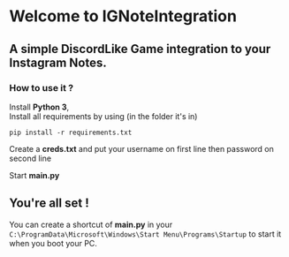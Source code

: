 # Welcome to IGNoteIntegration
## A simple DiscordLike Game integration to your Instagram Notes.

### How to use it ?

Install **Python 3**,  
Install all requirements by using (in the folder it's in)
```
pip install -r requirements.txt
```
Create a **creds.txt** and put your username on first line then password on second line  
  
Start **main.py**
  
## You're all set !  
You can create a shortcut of **main.py** in your `C:\ProgramData\Microsoft\Windows\Start Menu\Programs\Startup` to start it when you boot your PC.
